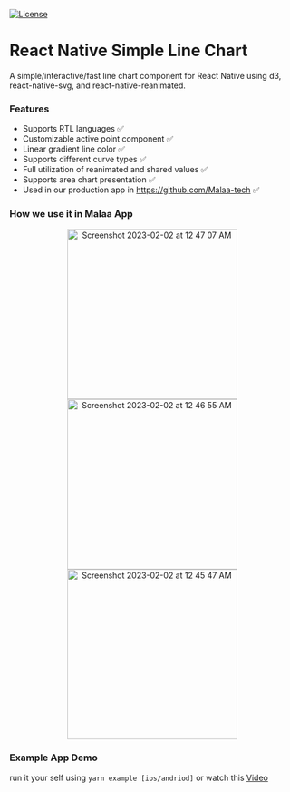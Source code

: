 [![License](http://img.shields.io/badge/license-MIT-green.svg?style=flat)](https://github.com/Malaa-tech/react-native-simple-line-chart)

# React Native Simple Line Chart
A simple/interactive/fast line chart component for React Native using d3, react-native-svg, and react-native-reanimated.

### Features
- Supports RTL languages ✅
- Customizable active point component ✅
- Linear gradient line color ✅
- Supports different curve types ✅
- Full utilization of reanimated and shared values ✅
- Supports area chart presentation ✅
- Used in our production app in https://github.com/Malaa-tech ✅

### How we use it in Malaa App
<p align="center">
  <img width="300" alt="Screenshot 2023-02-02 at 12 47 07 AM" src="https://user-images.githubusercontent.com/24798045/216170753-6d2a71fb-866e-48f9-83b1-2a9f1404753b.png">
  <img width="300" alt="Screenshot 2023-02-02 at 12 46 55 AM" src="https://user-images.githubusercontent.com/24798045/216170756-fa446ccb-f97b-4524-a19e-5e10f7a2561b.png">
  <img width="300" alt="Screenshot 2023-02-02 at 12 45 47 AM" src="https://user-images.githubusercontent.com/24798045/216170758-8513ad23-9803-4fea-9e50-434f93a54965.png">
</p>

### Example App Demo
run it your self using ```yarn example [ios/andriod]``` or watch this [Video](https://user-images.githubusercontent.com/24798045/216169227-8044461f-9d2d-4990-b3aa-c15e2b3464e2.mp4)

